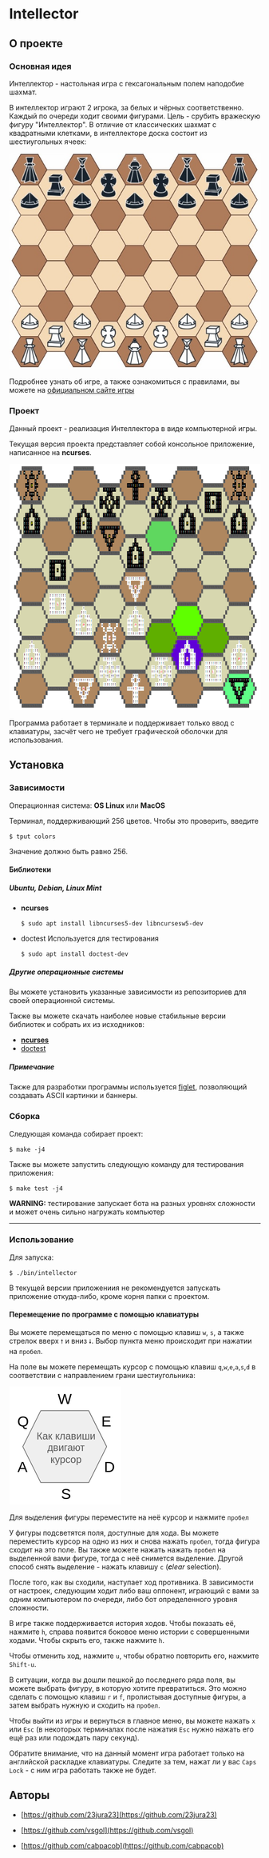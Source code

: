 # Intellector
## О проекте

### Основная идея

Интеллектор - настольная игра с гексагональным полем наподобие шахмат.

В интеллектор играют 2 игрока, за белых и чёрных соответственно. Каждый по очереди ходит своими фигурами. Цель - срубить вражескую фигуру "Интеллектор". 
В отличие от классических шахмат с квадратными клетками, в интеллекторе доска состоит из шестиугольных ячеек:

![Поле интеллектора](/markdown/original_game.jpg?raw=true)

Подробнее узнать об игре, а также ознакомиться с правилами, вы можете на [официальном сайте игры](https://intellector.info)

### Проект

Данный проект - реализация Интеллектора в виде компьютерной игры.

Текущая версия проекта представляет собой консольное приложение, написанное на **ncurses**. 

![Скриншот игры](/markdown/screenshot_1.png?raw=true)

Программа работает в терминале и поддерживает только ввод с клавиатуры, засчёт чего не требует графической оболочки для использования.

## Установка
### Зависимости

Операционная система: **OS Linux** или **MacOS**

Терминал, поддерживающий 256 цветов. Чтобы это проверить, введите
```
$ tput colors
```
Значение должно быть равно 256.

#### Библиотеки
##### Ubuntu, Debian, Linux Mint
- **ncurses**
    ```
    $ sudo apt install libncurses5-dev libncursesw5-dev
    ```
- doctest
    Используется для тестирования
    ```
    $ sudo apt install doctest-dev
    ```
    
##### Другие операционные системы
Вы можете установить указанные зависимости из репозиториев для своей операционной системы.

Также вы можете скачать наиболее новые стабильные версии библиотек и собрать их из исходников:
- [**ncurses**](https://ftp.gnu.org/pub/gnu/ncurses) 
- [doctest](https://github.com/onqtam/doctest)

##### Примечание

Также для разработки программы используется [figlet](http://www.figlet.org/), позволяющий создавать ASCII картинки и баннеры. 

### Сборка

Следующая команда собирает проект:
```
$ make -j4
```

Также вы можете запустить следующую команду для тестирования приложения:
```
$ make test -j4
```
**WARNING:** тестирование запускает бота на разных уровнях сложности и может очень сильно нагружать компьютер

---
### Использование

Для запуска:
```
$ ./bin/intellector
```
В текущей версии приложениия не рекомендуется запускать приложение откуда-либо, кроме корня папки с проектом.

#### Перемещение по программе с помощью клавиатуры

Вы можете перемещаться по меню с помощью клавиш `w`, `s`, а также стрелок вверх `🠕` и вниз `🠗`. Выбор пункта меню происходит при нажатии на `пробел`.

На поле вы можете перемещать курсор с помощью клавиш `q`,`w`,`e`,`a`,`s`,`d` в соответствии с направлением грани шестиугольника:

![Направления движения курсора](/markdown/arrows.png?raw=true)

Для выделения фигуры переместите на неё курсор и нажмите `пробел`

У фигуры подсветятся поля, доступные для хода. Вы можете переместить курсор на одно из них и снова нажать `пробел`, тогда фигура сходит на это поле. Вы также можете нажать нажать `пробел` на выделенной вами фигуре, тогда с неё снимется выделение. Другой способ снять выделение - нажать клавишу `c` (***c**lear* selection).

После того, как вы сходили, наступает ход противника. В зависимости от настроек, следующим ходит либо ваш оппонент, играющий с вами за одним компьютером по очереди, либо бот определенного уровня сложности.

В игре также поддерживается история ходов. Чтобы показать её, нажмите `h`, справа появится боковое меню истории с совершенными ходами. Чтобы скрыть его, также нажмите `h`. 

Чтобы отменить ход, нажмите `u`, чтобы обратно повторить его, нажмите `Shift-u`. 

В ситуации, когда вы дошли пешкой до последнего ряда поля, вы можете выбрать фигуру, в которую хотите превратиться. Это можно сделать с помощью клавиш `r` и `f`, пролистывая доступные фигуры, а затем выбрать нужную и сходить на `пробел`.

Чтобы выйти из игры и вернуться в главное меню, вы можете нажать `x` или `Esc` (в некоторых терминалах после нажатия `Esc` нужно нажать его ещё раз или подождать пару секунд).

Обратите внимание, что на данный момент игра работает только на английской раскладке клавиатуры. Следите за тем, нажат ли у вас `Caps Lock` - с ним игра работать также не будет.

## Авторы

* [https://github.com/23jura23](https://github.com/23jura23)

* [https://github.com/vsgol](https://github.com/vsgol)

* [https://github.com/cabpacob](https://github.com/cabpacob)
